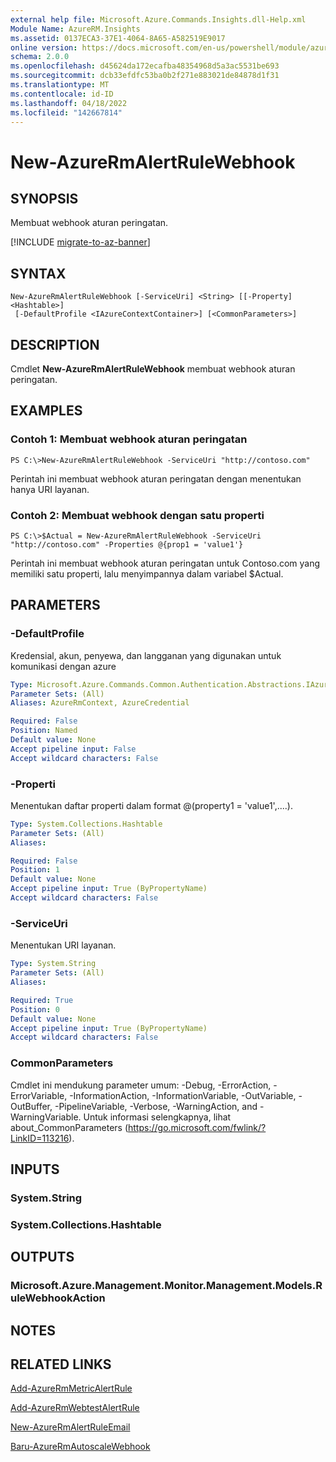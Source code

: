 ```yaml
---
external help file: Microsoft.Azure.Commands.Insights.dll-Help.xml
Module Name: AzureRM.Insights
ms.assetid: 0137ECA3-37E1-4064-8A65-A582519E9017
online version: https://docs.microsoft.com/en-us/powershell/module/azurerm.insights/new-azurermalertrulewebhook
schema: 2.0.0
ms.openlocfilehash: d45624da172ecafba48354968d5a3ac5531be693
ms.sourcegitcommit: dcb33efdfc53ba0b2f271e883021de84878d1f31
ms.translationtype: MT
ms.contentlocale: id-ID
ms.lasthandoff: 04/18/2022
ms.locfileid: "142667814"
---
```

# New-AzureRmAlertRuleWebhook

## SYNOPSIS
Membuat webhook aturan peringatan.

[!INCLUDE [migrate-to-az-banner](../../includes/migrate-to-az-banner.md)]

## SYNTAX

```
New-AzureRmAlertRuleWebhook [-ServiceUri] <String> [[-Property] <Hashtable>]
 [-DefaultProfile <IAzureContextContainer>] [<CommonParameters>]
```

## DESCRIPTION
Cmdlet **New-AzureRmAlertRuleWebhook** membuat webhook aturan peringatan.

## EXAMPLES

### Contoh 1: Membuat webhook aturan peringatan
```
PS C:\>New-AzureRmAlertRuleWebhook -ServiceUri "http://contoso.com"
```

Perintah ini membuat webhook aturan peringatan dengan menentukan hanya URI layanan.

### Contoh 2: Membuat webhook dengan satu properti
```
PS C:\>$Actual = New-AzureRmAlertRuleWebhook -ServiceUri "http://contoso.com" -Properties @{prop1 = 'value1'}
```

Perintah ini membuat webhook aturan peringatan untuk Contoso.com yang memiliki satu properti, lalu menyimpannya dalam variabel $Actual.

## PARAMETERS

### -DefaultProfile
Kredensial, akun, penyewa, dan langganan yang digunakan untuk komunikasi dengan azure

```yaml
Type: Microsoft.Azure.Commands.Common.Authentication.Abstractions.IAzureContextContainer
Parameter Sets: (All)
Aliases: AzureRmContext, AzureCredential

Required: False
Position: Named
Default value: None
Accept pipeline input: False
Accept wildcard characters: False
```

### -Properti
Menentukan daftar properti dalam format @(property1 = 'value1',....).

```yaml
Type: System.Collections.Hashtable
Parameter Sets: (All)
Aliases:

Required: False
Position: 1
Default value: None
Accept pipeline input: True (ByPropertyName)
Accept wildcard characters: False
```

### -ServiceUri
Menentukan URI layanan.

```yaml
Type: System.String
Parameter Sets: (All)
Aliases:

Required: True
Position: 0
Default value: None
Accept pipeline input: True (ByPropertyName)
Accept wildcard characters: False
```

### CommonParameters
Cmdlet ini mendukung parameter umum: -Debug, -ErrorAction, -ErrorVariable, -InformationAction, -InformationVariable, -OutVariable, -OutBuffer, -PipelineVariable, -Verbose, -WarningAction, and -WarningVariable. Untuk informasi selengkapnya, lihat about_CommonParameters (https://go.microsoft.com/fwlink/?LinkID=113216).

## INPUTS

### System.String

### System.Collections.Hashtable

## OUTPUTS

### Microsoft.Azure.Management.Monitor.Management.Models.RuleWebhookAction

## NOTES

## RELATED LINKS



[Add-AzureRmMetricAlertRule](./Add-AzureRmMetricAlertRule.md)

[Add-AzureRmWebtestAlertRule](./Add-AzureRmWebtestAlertRule.md)

[New-AzureRmAlertRuleEmail](./New-AzureRmAlertRuleEmail.md)

[Baru-AzureRmAutoscaleWebhook](./New-AzureRmAutoscaleWebhook.md)


